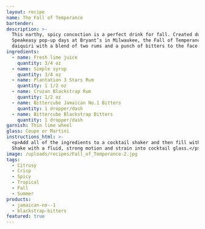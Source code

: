 ```yaml
---
layout: recipe
name: The Fall of Temperance
bartender:
description: >-
  This earthy, spicy concoction is a perfect drink for fall. Created during the
  Speakeasy pop-up days at Bryant’s in Milwaukee, the Fall of Temperance is a
  daiquiri with a blend of two rums and a punch of bitters to the face.
ingredients:
  - name: Fresh lime juice
    quantity: 3/4 oz
  - name: Simple syrup
    quantity: 3/4 oz
  - name: Plantation 3 Stars Rum
    quantity: 1 1/2 oz
  - name: Cruzan Blackstrap Rum
    quantity: 1/2 oz
  - name: Bittercube Jamaican No.1 Bitters
    quantity: 1 dropper/dash
  - name: Bittercube Blackstrap Bitters
    quantity: 1 dropper/dash
garnish: Thin lime wheel
glass: Coupe or Martini
instructions_html: >-
  <p>Add all of the ingredients to a cocktail shaker and then fill with ice.
  Shake with a fluid, strong motion and strain into cocktail glass.</p>
image: /uploads/recipes/Fall_of_Temperance-2.jpg
tags:
  - Citrusy
  - Crisp
  - Spicy
  - Tropical
  - Fall
  - Summer
products:
  - jamaican-no--1
  - blackstrap-bitters
featured: true
---
```



